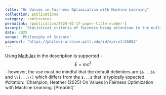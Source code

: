 ```yaml
---
title: "On Values in Fairness Optimization with Machine Learning"
collection: publications
category: conferences
permalink: /publication/2024-02-17-paper-title-number-1
excerpt: 'Statistical criteria of fairness bring attention to the multiobjective nature of many predictive modelling problems. In this paper, I consider how epistemic and non-epistemic values impact the design of machine learning algorithms that optimize for more than one normative goal. I focus on a major design choice between biased search strategies that directly incorporate priorities for various objectives into an optimization procedure, and unbiased search strategies that do not. I argue that both reliably generate Pareto optimal solutions such that various other values are relevant to making a rational choice between them.'
date: 2025
venue: 'Philosophy of Science'
paperurl: 'https://philsci-archive.pitt.edu/id/eprint/26052'
---
```


Using [MathJax](https://www.mathjax.org/) in the description is supported - $$E=mc^2$$ - however, the use must be mindful that the default delimiters are `$$...$$` and `\\[...\\]` which differs from the `$...$` that is typically expected.
#citation: 'Champion, Heather (2025) On Values in Fairness Optimization with Machine Learning. [Preprint]'
